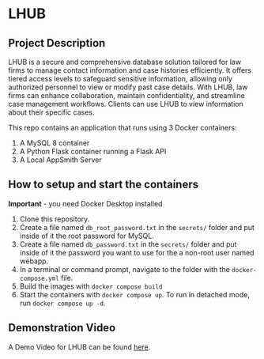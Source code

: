 # LHUB

## Project Description

LHUB is a secure and comprehensive database solution tailored for law firms to manage contact information and case histories efficiently. It offers tiered access levels to safeguard sensitive information, allowing only authorized personnel to view or modify past case details. With LHUB, law firms can enhance collaboration, maintain confidentiality, and streamline case management workflows. Clients can use LHUB to view information about their specific cases.

This repo contains an application that runs using 3 Docker containers: 
1. A MySQL 8 container
1. A Python Flask container running a Flask API
1. A Local AppSmith Server

## How to setup and start the containers
**Important** - you need Docker Desktop installed

1. Clone this repository.  
1. Create a file named `db_root_password.txt` in the `secrets/` folder and put inside of it the root password for MySQL. 
1. Create a file named `db_password.txt` in the `secrets/` folder and put inside of it the password you want to use for the a non-root user named webapp. 
1. In a terminal or command prompt, navigate to the folder with the `docker-compose.yml` file.  
1. Build the images with `docker compose build`
1. Start the containers with `docker compose up`.  To run in detached mode, run `docker compose up -d`. 

## Demonstration Video

A Demo Video for LHUB can be found [here](https://drive.google.com/file/d/1Qb_E_Zlc7lSnGMbhCI_axPFa1bym6XMD/view?usp=sharing).


